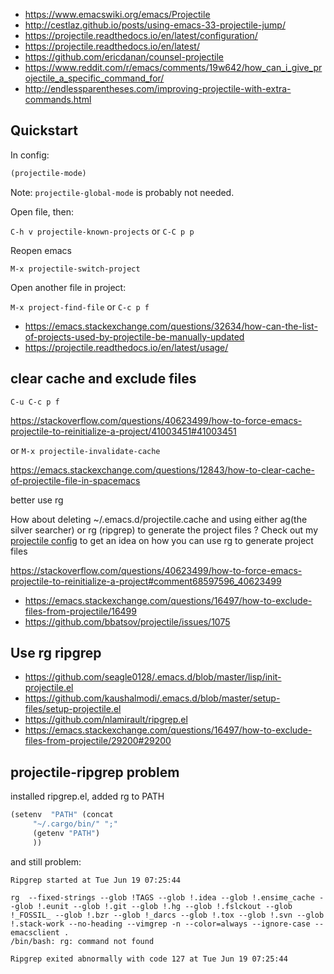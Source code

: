 - https://www.emacswiki.org/emacs/Projectile
- http://cestlaz.github.io/posts/using-emacs-33-projectile-jump/
- https://projectile.readthedocs.io/en/latest/configuration/
- https://projectile.readthedocs.io/en/latest/
- https://github.com/ericdanan/counsel-projectile
- https://www.reddit.com/r/emacs/comments/19w642/how_can_i_give_projectile_a_specific_command_for/
- http://endlessparentheses.com/improving-projectile-with-extra-commands.html

## Quickstart

In config:

```lisp
(projectile-mode)
```

Note: `projectile-global-mode` is probably not needed.

Open file, then:

`C-h v projectile-known-projects` or `C-C p p`

Reopen emacs

`M-x projectile-switch-project`

Open another file in project:

`M-x project-find-file` or `C-c p f`

- https://emacs.stackexchange.com/questions/32634/how-can-the-list-of-projects-used-by-projectile-be-manually-updated
- https://projectile.readthedocs.io/en/latest/usage/

## clear cache and exclude files

`C-u C-c p f`

https://stackoverflow.com/questions/40623499/how-to-force-emacs-projectile-to-reinitialize-a-project/41003451#41003451

or `M-x projectile-invalidate-cache`

https://emacs.stackexchange.com/questions/12843/how-to-clear-cache-of-projectile-file-in-spacemacs

better use rg

How about deleting ~/.emacs.d/projectile.cache and using either ag(the silver searcher) or rg (ripgrep) to generate the project files ? Check out my [projectile config](https://github.com/CSRaghunandan/.emacs.d/blob/master/setup-files/setup-projectile.el) to get an idea on how you can use rg to generate project files 

https://stackoverflow.com/questions/40623499/how-to-force-emacs-projectile-to-reinitialize-a-project#comment68597596_40623499

- https://emacs.stackexchange.com/questions/16497/how-to-exclude-files-from-projectile/16499
- https://github.com/bbatsov/projectile/issues/1075

## Use rg ripgrep

- https://github.com/seagle0128/.emacs.d/blob/master/lisp/init-projectile.el
- https://github.com/kaushalmodi/.emacs.d/blob/master/setup-files/setup-projectile.el
- https://github.com/nlamirault/ripgrep.el
- https://emacs.stackexchange.com/questions/16497/how-to-exclude-files-from-projectile/29200#29200

## projectile-ripgrep problem

installed ripgrep.el, added rg to PATH

```lisp
(setenv  "PATH" (concat
     "~/.cargo/bin/" ";"
     (getenv "PATH")
     ))
```

and still problem:

```
Ripgrep started at Tue Jun 19 07:25:44

rg  --fixed-strings --glob !TAGS --glob !.idea --glob !.ensime_cache --glob !.eunit --glob !.git --glob !.hg --glob !.fslckout --glob !_FOSSIL_ --glob !.bzr --glob !_darcs --glob !.tox --glob !.svn --glob !.stack-work --no-heading --vimgrep -n --color=always --ignore-case -- emacsclient .
/bin/bash: rg: command not found

Ripgrep exited abnormally with code 127 at Tue Jun 19 07:25:44
```